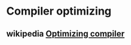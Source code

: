# Compiler optimizing

## wikipedia [Optimizing compiler](https://en.wikipedia.org/wiki/Optimizing_compiler)

